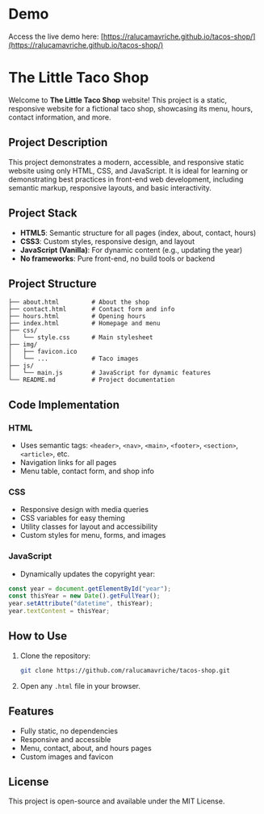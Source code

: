 # Demo

Access the live demo here: [https://ralucamavriche.github.io/tacos-shop/](https://ralucamavriche.github.io/tacos-shop/)
# The Little Taco Shop

Welcome to **The Little Taco Shop** website! This project is a static, responsive website for a fictional taco shop, showcasing its menu, hours, contact information, and more.

## Project Description

This project demonstrates a modern, accessible, and responsive static website using only HTML, CSS, and JavaScript. It is ideal for learning or demonstrating best practices in front-end web development, including semantic markup, responsive layouts, and basic interactivity.

## Project Stack

- **HTML5**: Semantic structure for all pages (index, about, contact, hours)
- **CSS3**: Custom styles, responsive design, and layout
- **JavaScript (Vanilla)**: For dynamic content (e.g., updating the year)
- **No frameworks**: Pure front-end, no build tools or backend

## Project Structure

```
├── about.html         # About the shop
├── contact.html       # Contact form and info
├── hours.html         # Opening hours
├── index.html         # Homepage and menu
├── css/
│   └── style.css      # Main stylesheet
├── img/
│   ├── favicon.ico
│   └── ...            # Taco images
├── js/
│   └── main.js        # JavaScript for dynamic features
└── README.md          # Project documentation
```

## Code Implementation

### HTML
- Uses semantic tags: `<header>`, `<nav>`, `<main>`, `<footer>`, `<section>`, `<article>`, etc.
- Navigation links for all pages
- Menu table, contact form, and shop info

### CSS
- Responsive design with media queries
- CSS variables for easy theming
- Utility classes for layout and accessibility
- Custom styles for menu, forms, and images

### JavaScript
- Dynamically updates the copyright year:

```js
const year = document.getElementById("year");
const thisYear = new Date().getFullYear();
year.setAttribute("datetime", thisYear);
year.textContent = thisYear;
```

## How to Use

1. Clone the repository:
	```sh
	git clone https://github.com/ralucamavriche/tacos-shop.git
	```
2. Open any `.html` file in your browser.

## Features

- Fully static, no dependencies
- Responsive and accessible
- Menu, contact, about, and hours pages
- Custom images and favicon

## License

This project is open-source and available under the MIT License.
